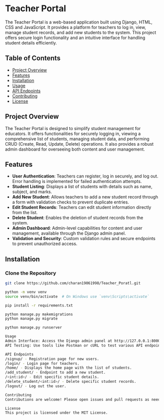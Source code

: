# Teacher Portal

The Teacher Portal is a web-based application built using Django, HTML, CSS and JavaScript. It provides a platform for teachers to log in, view, manage student records, and add new students to the system. This project offers secure login functionality and an intuitive interface for handling student details efficiently.

## Table of Contents
- [Project Overview](#project-overview)
- [Features](#features)
- [Installation](#installation)
- [Usage](#usage)
- [API Endpoints](#api-endpoints)
- [Contributing](#contributing)
- [License](#license)


## Project Overview

The Teacher Portal is designed to simplify student management for educators. It offers functionalities for securely logging in, viewing a comprehensive list of students, managing student data, and performing CRUD (Create, Read, Update, Delete) operations. It also provides a robust admin dashboard for overseeing both content and user management.

## Features
- **User Authentication**: Teachers can register, log in securely, and log out. Error handling is implemented for failed authentication attempts.
- **Student Listing**: Displays a list of students with details such as name, subject, and marks.
- **Add New Student**: Allows teachers to add a new student record through a form with validation checks to prevent duplicate entries.
- **Edit Student Records**: Teachers can edit student information directly from the list.
- **Delete Student**: Enables the deletion of student records from the system.
- **Admin Dashboard**: Admin-level capabilities for content and user management, available through the Django admin panel.
- **Validation and Security**: Custom validation rules and secure endpoints to prevent unauthorized access.

## Installation

### Clone the Repository
```bash
git clone https://github.com/charan19061998/Teacher_Poratl.git

python -m venv venv
source venv/bin/activate  # On Windows use `venv\Scripts\activate`

pip install -r requirements.txt

python manage.py makemigrations
python manage.py migrate

python manage.py runserver

Usage
Admin Interface: Access the Django admin panel at http://127.0.0.1:8000/admin for managing users and content.
API Testing: Use tools like Postman or cURL to test various API endpoints.

API Endpoints
/signup/ - Registration page for new users.
/login/ - Login page for teachers.
/home/ - Displays the home page with the list of students.
/add_student/ - Endpoint to add a new student.
/<int:id>/ - Edit specific student details.
/delete_student/<int:id>/ - Delete specific student records.
/logout/ - Log out the user.

Contributing
Contributions are welcome! Please open issues and pull requests as needed.

License
This project is licensed under the MIT License.
